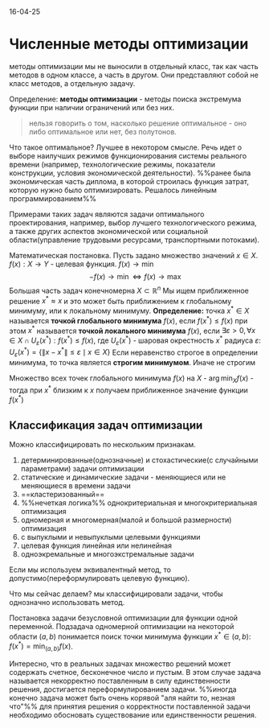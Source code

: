 16-04-25
# Численные методы оптимизации
методы оптимизации мы не выносили в отдельный класс, так как часть методов в одном классе, а часть в другом. 
Они представляют собой не класс методов, а отдельную задачу.

Определение: **методы оптимизации** - методы поиска экстремума функции при наличии ограничений или без них.

> нельзя говорить о том, насколько решение оптимальное - оно либо оптимальное или нет, без полутонов.

Что такое оптимальное? Лучшее в некотором смысле. Речь идет о выборе наилучших режимов функционирования системы реального времени (например, технологические режимы, показатели конструкции, условия экономической деятельности).
%%ранее была экономическая часть диплома, в которой строилась функция затрат, которую нужно было оптимизировать. Решалось линейным программированием%%

Примерами таких задач являются задачи оптимального проектирования, например, выбор лучшего технологического режима, а также других аспектов экономической или социальной области(управление трудовыми ресурсами, транспортными потоками).

Математическая постановка.
Пусть задано множество значений $x \in X$. $f(x): X \to Y$ - целевая функция. $f(x) \to \min$
$$-f(x) \to \min \Leftrightarrow f(x) \to \max$$
Большая часть задач конечномерна $X \subset \mathbb R^n$
Мы ищем приближенное решение $x^* \approx x$ и это может быть приближением к глобальному минимуму, или к локальному минимуму.
**Определение:** точка $x^* \in X$ называется **точкой глобального минимума** $f(x)$, если $f(x^*) \leq f(x)$ при этом $x^*$ называется **точкой локального минимума** $f(x)$, если $\exists \varepsilon > 0, \forall x \in X \cap U_\varepsilon(x^*): f(x^*) \leq f(x)$, где $U_\varepsilon(x^*)$ - шаровая окрестность $x^*$ радиуса $\varepsilon$: $U_\varepsilon(x^*) = \{\lVert x - x^* \rVert \leq \varepsilon \mid x \in X\}$
Если неравенство строгое в определении минимума, то точка является **строгим минимумом**. Иначе не строгим

Множество всех точек глобального минимума $f(x)$ на $X$ - $\arg \min_X f(x)$ - тогда при $x^*$ близким к $x$ получаем приближенное значение функции $f(x^*)$
## Классификация задач оптимизации
Можно классифицировать по нескольким признакам.
1. детерминированные(однозначные) и стохастические(с случайными параметрами) задачи оптимизации
2. статические и динамические задачи - меняющиеся или не меняющиеся в времени задачи
3. ==кластеризованный==
4. %%нечеткая логика%% однокритериальная и многокритериальная оптимизация
5. одномерная и многомерная(малой и большой размерности) оптимизация
6. с выпуклыми и невыпуклыми целевыми функциями
7. целевая функция линейная или нелинейная
8. одноэкремальные и многоэкстремальные задачи

Если мы используем эквивалентный метод, то допустимо(переформулировать целевую функцию).

Что мы сейчас делаем? мы классифицировали задачи, чтобы однозначно использовать метод.

Постановка задачи безусловной оптимизации для функции одной переменной.
Подзадача одномерной оптимизации на некоторой области $(a,b)$ понимается поиск точки минимума функции $x^* \in(a,b)$: $f(x^*) = \min_{(a,b)} f(x)$.

Интересно, что в реальных задачах множество решений может содержать счетное, бесконечное число и пустым.
В этом случае задача называется некорректно поставленным в силу единственности решения, достигается переформулированием задачи. %%иногда конечно задача может быть очень корявой "аля найти то, незная что"%%
для принятия решения о корректности поставленной задачи необходимо обосновать существование или единственности решения.
